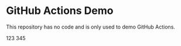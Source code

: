 # GitHub Actions Demo

This repository has no code and is only used to demo GitHub Actions.

123
345